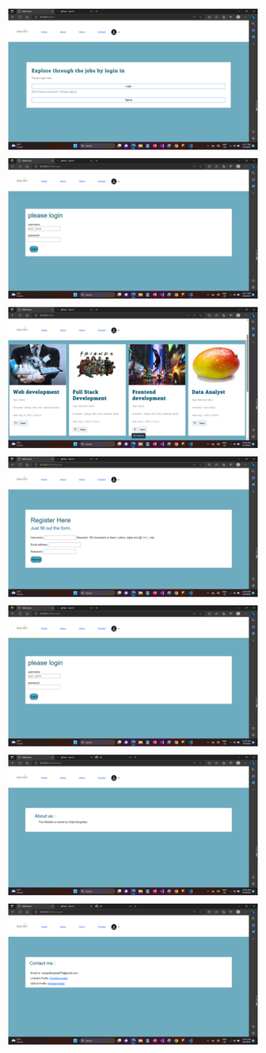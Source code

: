 ![alt text](https://github.com/girijakangutkar/connect/blob/main/Screenshot%20(49).png)

![alt text](https://github.com/girijakangutkar/connect/blob/main/Screenshot%20(50).png)

![alt text](https://github.com/girijakangutkar/connect/blob/main/Screenshot%20(51).png)

![alt text](https://github.com/girijakangutkar/connect/blob/main/Screenshot%20(52).png)

![alt text](https://github.com/girijakangutkar/connect/blob/main/Screenshot%20(53).png)

![alt text](https://github.com/girijakangutkar/connect/blob/main/Screenshot%20(54).png)

![alt text](https://github.com/girijakangutkar/connect/blob/main/Screenshot%20(55).png)
